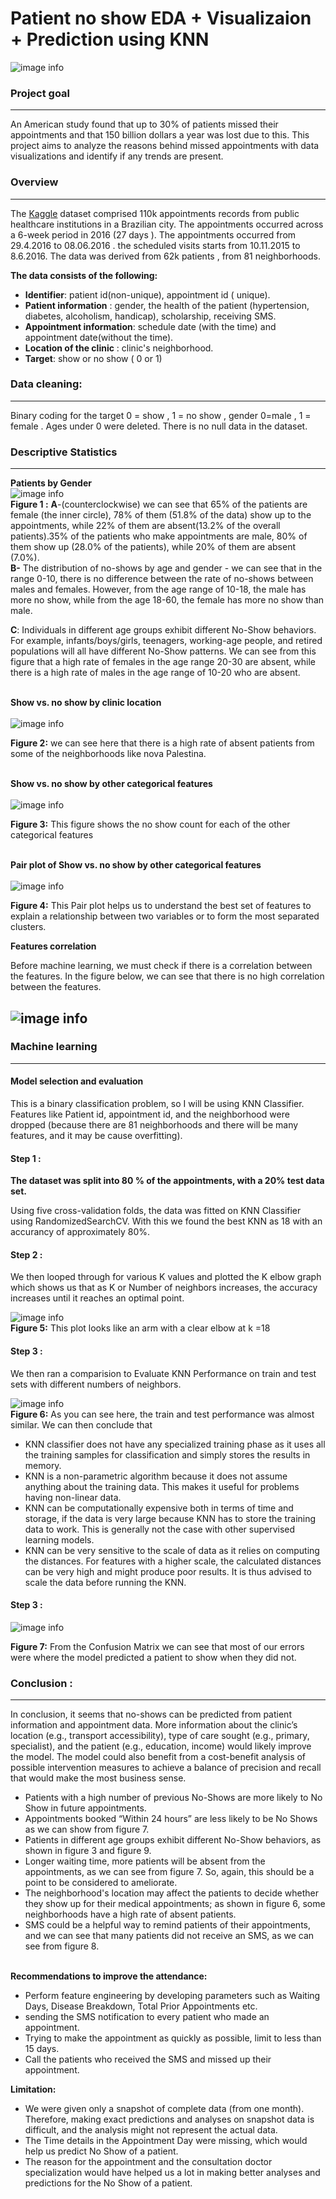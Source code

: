# Patient no show EDA + Visualizaion + Prediction using KNN
![image info](./Pictures/no-show-patients.jpg)<br>


### Project goal 
---
An American study found that up to 30% of patients missed their appointments and that 150 billion dollars a year was lost due to this. This project aims to analyze the reasons behind missed appointments with data visualizations and identify if any trends are present.<br>

### Overview 
---
The [Kaggle](https://www.kaggle.com/joniarroba/noshowappointments)  dataset comprised 110k appointments records from public healthcare institutions in a Brazilian city. 
The appointments occurred across a 6-week period in 2016 (27 days ). 
The appointments occurred from 29.4.2016  to 08.06.2016 . the scheduled visits starts  from 10.11.2015 to 8.6.2016.
The data was derived from 62k patients , from 81 neighborhoods.<br>

**The data consists of the following:**
-	**Identifier**: patient id(non-unique), appointment id ( unique).
-	**Patient information** : gender, the health of the patient (hypertension, diabetes, alcoholism, handicap), scholarship, receiving SMS.
-	**Appointment information**: schedule date (with the time) and appointment date(without the time).
-	**Location of the clinic** : clinic's neighborhood.
-	**Target**: show or no show ( 0 or 1) 


### Data cleaning:
---
Binary coding for the target 0 = show , 1 = no show , gender 0=male , 1 = female .
Ages under 0 were deleted. There is no null data in the dataset.

### Descriptive Statistics
---

**Patients by Gender**<br>
![image info](./Pictures/dv0.png)<br>
**Figure 1 :** **A**-(counterclockwise) we can see that 65% of the patients are female (the inner circle), 78% of them (51.8% of the data) show up to the appointments, while 22% of them are absent(13.2% of the overall patients).35% of the patients who make appointments are male, 80% of them show up (28.0% of the patients), while 20% of them are absent (7.0%).<br>
**B-** The distribution of no-shows by age and gender - we can see that in the range 0-10, there is no difference between the rate of no-shows between males and females. However, from the age range of 10-18, the male has more no show, while from the age 18-60, the female has more no show than male.

**C**: Individuals in different age groups exhibit different No-Show behaviors. For example, infants/boys/girls, teenagers, working-age people, and retired populations will all have different No-Show patterns. We can see from this figure that a high rate of females in the age range 20-30 are absent, while there is a high rate of males in the age range of 10-20 who are absent. <br><br>


**Show vs. no show by clinic location**<br><br>
![image info](./Pictures/dv5.png)<br>

**Figure 2:** we can see here that there is a high rate of absent patients from some of the neighborhoods like nova Palestina.<br><br>

**Show vs. no show by other categorical features**<br><br>
![image info](./Pictures/dv6.png)<br>

**Figure 3:** This figure shows the no show count for each of the other categorical features<br><br>

**Pair plot of Show vs. no show by other categorical features**<br><br>
![image info](./Pictures/dv8.png)<br>

**Figure 4:** This Pair plot helps us to understand the best set of features to explain a relationship between two variables or to form the most separated clusters.

**Features correlation**

Before machine learning, we must check if there is a correlation between the features. In the figure below, we can see that there is no high correlation between the features. <br>

![image info](./Pictures/dv7.png)<br>
---

### Machine learning <br>
---
#### Model selection and evaluation <br>
This is a binary classification problem, so I will be using KNN Classifier. Features like Patient id, appointment id, and the neighborhood were dropped (because there are 81 neighborhoods and there will be many features, and it may be cause overfitting).

#### Step 1 : <br>

**The dataset was split into 80 % of the appointments, with a 20% test data set.**<br>

Using five cross-validation folds, the data was fitted on KNN Classifier using RandomizedSearchCV. With this we found the best KNN as 18 with an accurancy of approximately 80%. 

#### Step 2 : <br>

We then looped through for various K values and plotted the K elbow graph which shows us that as K or Number of neighbors increases, the accuracy increases until it reaches an optimal point. 

![image info](./Pictures/dv9.png)<br>
**Figure 5:** This plot looks like an arm with a clear elbow at k =18

#### Step 3 : <br>

We then ran a comparision to Evaluate KNN Performance on train and test sets with different numbers of neighbors.

![image info](./Pictures/dv11.png)<br>
**Figure 6:** As you can see here, the train and test performance was almost similar.
We can then conclude that 
- KNN classifier does not have any specialized training phase as it uses all the training samples for classification and simply stores the results in memory.
- KNN is a non-parametric algorithm because it does not assume anything about the training data. This makes it useful for problems having non-linear data.
- KNN can be computationally expensive both in terms of time and storage, if the data is very large because KNN has to store the training data to work. This is generally not the case with other supervised learning models.
- KNN can be very sensitive to the scale of data as it relies on computing the distances. For features with a higher scale, the calculated distances can be very high and might produce poor results. It is thus advised to scale the data before running the KNN.

#### Step 3 : <br>

![image info](./Pictures/dv10.png)<br>

**Figure 7:** From the Confusion Matrix we can see that most of our errors were where the model predicted a patient to show when they did not.


### Conclusion :
---
In conclusion, it seems that no-shows can be predicted from patient information and appointment data. More information about the clinic’s location (e.g., transport accessibility), type of care sought (e.g., primary, specialist), and the patient (e.g., education, income) would likely improve the model. The model could also benefit from a cost-benefit analysis of possible intervention measures to achieve a balance of precision and recall that would make the most business sense.
-	Patients with a high number of previous No-Shows are more likely to No Show in future appointments.
-	 Appointments booked “Within 24 hours” are less likely to be No Shows as we can show from figure 7.
-	 Patients in different age groups exhibit different No-Show behaviors, as shown in figure 3 and figure 9.
-	 Longer waiting time, more patients will be absent from the appointments, as we can see from figure 7. So, again, this should be a point to be considered to ameliorate.
-	The neighborhood's location may affect the patients to decide whether they show up for their medical appointments; as shown in figure 6, some neighborhoods have a high rate of absent patients.
-	SMS could be a helpful way to remind patients of their appointments, and we can see that many patients did not receive an SMS, as we can see from figure 8.<br><br>

**Recommendations to improve the attendance:**<br>
-   Perform feature engineering by developing parameters such as Waiting Days, Disease Breakdown, Total Prior Appointments etc.
-	sending the SMS notification to every patient who made an appointment.
-	Trying to make the appointment as quickly as possible, limit to less than 15 days.
-	Call the patients who received the SMS and missed up their appointment.

 **Limitation:**<br>
-	We were given only a snapshot of complete data (from one month). Therefore, making exact predictions and analyses on snapshot data is difficult, and the analysis might not represent the actual data.
-	The Time details in the Appointment Day were missing, which would help us predict No Show of a patient.
-	The reason for the appointment and the consultation doctor specialization would have helped us a lot in making better analyses and predictions for the No Show of a patient.




